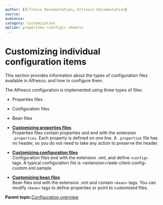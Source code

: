 ```yaml
---
author: [Alfresco Documentation, Alfresco Documentation]
source: 
audience: 
category: Customization
option: properties <config\> <bean\>
---
```


# Customizing individual configuration items

This section provides information about the types of configuration files available in Alfresco, and how to configure them.

The Alfresco configuration is implemented using three types of files:

-   Properties files
-   Configuration files
-   Bean files

-   **[Customizing properties files](../tasks/properties-config.md)**  
Properties files contain properties and end with the extension `.properties`. Each property is defined on one line. A `.properties` file has no header, so you do not need to take any action to preserve the header.
-   **[Customizing configuration files](../tasks/config-config.md)**  
Configuration files end with the extension .xml, and define `<config>` tags. A typical configuration file is <extension\>/web-client-config-custom.xml.sample.
-   **[Customizing bean files](../tasks/bean-config.md)**  
Bean files end with the extension .xml and contain `<bean>` tags. You can modify `<bean>` tags to define properties or point to customized files.

**Parent topic:**[Configuration overview](../concepts/configuration-overview.md)

